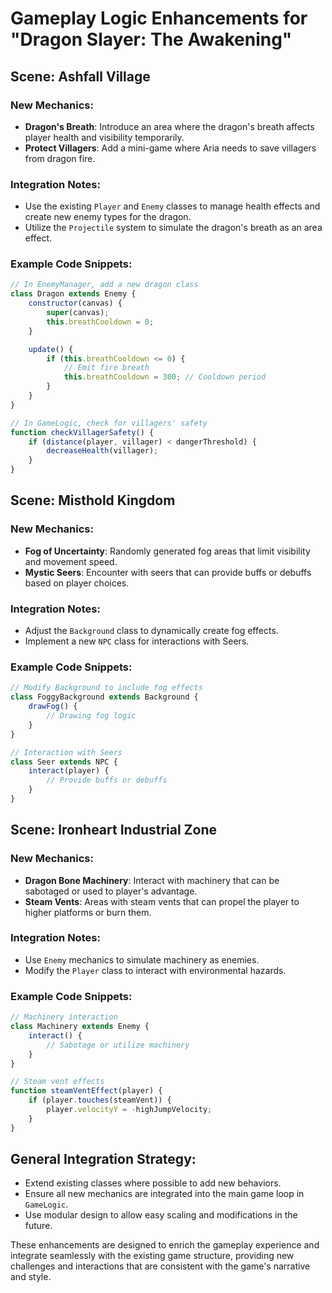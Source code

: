# Gameplay Logic Enhancements for "Dragon Slayer: The Awakening"

## Scene: Ashfall Village
### New Mechanics:
- **Dragon's Breath**: Introduce an area where the dragon's breath affects player health and visibility temporarily.
- **Protect Villagers**: Add a mini-game where Aria needs to save villagers from dragon fire.

### Integration Notes:
- Use the existing `Player` and `Enemy` classes to manage health effects and create new enemy types for the dragon.
- Utilize the `Projectile` system to simulate the dragon's breath as an area effect.

### Example Code Snippets:
```javascript
// In EnemyManager, add a new dragon class
class Dragon extends Enemy {
    constructor(canvas) {
        super(canvas);
        this.breathCooldown = 0;
    }

    update() {
        if (this.breathCooldown <= 0) {
            // Emit fire breath
            this.breathCooldown = 300; // Cooldown period
        }
    }
}

// In GameLogic, check for villagers' safety
function checkVillagerSafety() {
    if (distance(player, villager) < dangerThreshold) {
        decreaseHealth(villager);
    }
}
```

## Scene: Misthold Kingdom
### New Mechanics:
- **Fog of Uncertainty**: Randomly generated fog areas that limit visibility and movement speed.
- **Mystic Seers**: Encounter with seers that can provide buffs or debuffs based on player choices.

### Integration Notes:
- Adjust the `Background` class to dynamically create fog effects.
- Implement a new `NPC` class for interactions with Seers.

### Example Code Snippets:
```javascript
// Modify Background to include fog effects
class FoggyBackground extends Background {
    drawFog() {
        // Drawing fog logic
    }
}

// Interaction with Seers
class Seer extends NPC {
    interact(player) {
        // Provide buffs or debuffs
    }
}
```

## Scene: Ironheart Industrial Zone
### New Mechanics:
- **Dragon Bone Machinery**: Interact with machinery that can be sabotaged or used to player's advantage.
- **Steam Vents**: Areas with steam vents that can propel the player to higher platforms or burn them.

### Integration Notes:
- Use `Enemy` mechanics to simulate machinery as enemies.
- Modify the `Player` class to interact with environmental hazards.

### Example Code Snippets:
```javascript
// Machinery interaction
class Machinery extends Enemy {
    interact() {
        // Sabotage or utilize machinery
    }
}

// Steam vent effects
function steamVentEffect(player) {
    if (player.touches(steamVent)) {
        player.velocityY = -highJumpVelocity;
    }
}
```

## General Integration Strategy:
- Extend existing classes where possible to add new behaviors.
- Ensure all new mechanics are integrated into the main game loop in `GameLogic`.
- Use modular design to allow easy scaling and modifications in the future.

These enhancements are designed to enrich the gameplay experience and integrate seamlessly with the existing game structure, providing new challenges and interactions that are consistent with the game's narrative and style.